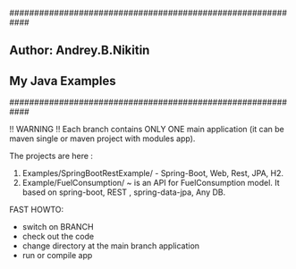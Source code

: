 ############################################################
## Author:  Andrey.B.Nikitin
## My Java Examples 
############################################################

!! WARNING !! Each branch contains ONLY ONE main application (it can be maven single or maven project with modules app).

The projects are here : 
1) Examples/SpringBootRestExample/ - Spring-Boot, Web, Rest, JPA, H2.
2) Example/FuelConsumption/ ~ is an API for FuelConsumption model. It based on spring-boot, REST , spring-data-jpa, Any DB.

FAST HOWTO:
- switch on BRANCH
- check out the code
- change directory at the main branch application 
- run or compile app
